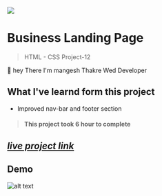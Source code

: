 ![](https://img.shields.io/badge/Live%20Project%2012-Business%20Landing%20Page-brightgreen)

# Business Landing Page
> HTML - CSS Project-12

🙌 hey There I'm mangesh Thakre Wed Developer 
##  What I've learnd form this project 
 
 - Improved nav-bar and footer section 

> #### This project took 6 hour to complete  

 ##  _[live project link](https://full-stack-js-html-css-project-12.netlify.app/ "HTML-CSS_Project-12" )_

## Demo
![alt text](https://github.com/MangeshThakre/HTML-CSS-Project-12/blob/master/project-13.gif)
